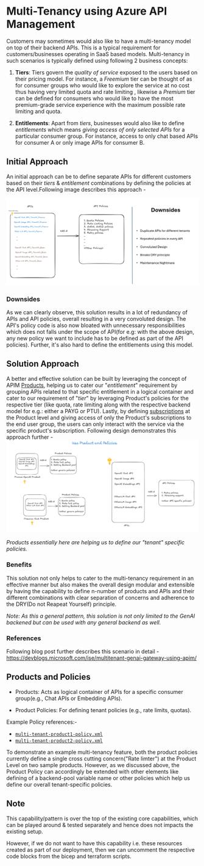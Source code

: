 # Multi-Tenancy using Azure API Management

Customers may sometimes would also like to have a multi-tenancy model on top of their backend APIs.
This is a typical requirement for customers/businesses operating in SaaS based models. Multi-tenancy in such scenarios is typically defined using following 2 business concepts:

1. **Tiers**:
Tiers govern the _quality of service_ exposed to the users based on their pricing model.
For instance, a _Freemium_ tier can be thought of as for consumer groups who would like to explore the service at no cost thus having very limited quota and rate limiting , likewise a _Premium_ tier can be defined for consumers who would like to have the most premium-grade service experience with the maximum possible rate limiting and quota.

2. **Entitlements**: Apart from _tiers_, businesses would also like to define _entitlements_ which means _giving access of only selected APIs_ for a particular consumer group. For instance, access to only chat based APIs for consumer A or only image APIs for consumer B.

## Initial Approach

An initial approach can be to define separate APIs for different customers based on their _tiers_ & _entitlement_ combinations by defining the policies at the API level.Following image describes this approach -

![Rudimentary Solution Approach](../../../../docs/images/multi-tenancy-without-products.png)

### Downsides

As we can clearly observe, this solution results in a lot of redundancy of APIs and API policies, overall resulting in a very convoluted design. The API's policy code is also now bloated with unnecessary responsibilities which does not falls under the scope of API(for e.g: with the above design, any new policy we want to include has to be defined as part of the API policies). Further, it's also hard to define the entitlements using this model.

## Solution Approach

A better and effective solution can be built by leveraging the concept of APIM [Products](https://learn.microsoft.com/en-us/azure/api-management/api-management-howto-add-products?tabs=azure-portal&pivots=interactive), helping us to cater our "_entitlement_" requirement by grouping APIs related to that specific entitlement in a logical container and cater to our requirement of "_tier_" by leveraging Product's policies for the respective tier (like quota, rate limiting along with the respective backend model for e.g.: either a PAYG or PTU). Lastly, by defining [subscriptions](https://learn.microsoft.com/en-us/azure/api-management/api-management-subscriptions) at the Product level and giving access of only the Product's subscriptions to the end user group, the users can only interact with the service via the specific product's subscription.
Following design demonstrates this approach further -
![Solution Approach using Products](../../../../docs/images/multi-tenancy-using-products.png)

_Products essentially here are helping us to define our "tenant" specific policies._

### Benefits

This solution not only helps to cater to the multi-tenancy requirement in an effective manner but also makes the overall design modular and extensible by having the capability to define n-number of products and APIs and their different combinations with clear separation of concerns and adherence to the DRY(Do not Reapeat Yourself) principle.

_Note:
As this a general pattern, this solution is not only limited to the GenAI backened but can be used with any general backend as well._

### References

Following blog post further describes this scenario in detail -
https://devblogs.microsoft.com/ise/multitenant-genai-gateway-using-apim/

## Products and Policies

- Products: Acts as logical container of APIs for a specific consumer group(e.g., Chat APIs or Embedding APIs).

- Product Policies: For defining tenant policies (e.g., rate limits, quotas).

Example Policy references:-

- [`multi-tenant-product1-policy.xml`](multi-tenant-product1-policy.xml)
- [`multi-tenant-product2-policy.xml`](multi-tenant-product2-policy.xml)

To demonstrate an example multi-tenancy feature, both the product policies currently define a single cross cutting concern("Rate limter") at the Product Level on two sample products.
However, as we discussed above, the Product Policy can accordingly be extended with other elements like defining of a backend-pool variable name or other policies which help us define our overall tenant-specific policies.

## Note

This capability/pattern is over the top of the existing core capabilities, which can be played around & tested separately and hence does not impacts the existing setup.

However, if we do not want to have this capability i.e. these resources created as part of our deployment, then we can uncomment the respective code blocks from the bicep and terraform scripts.
